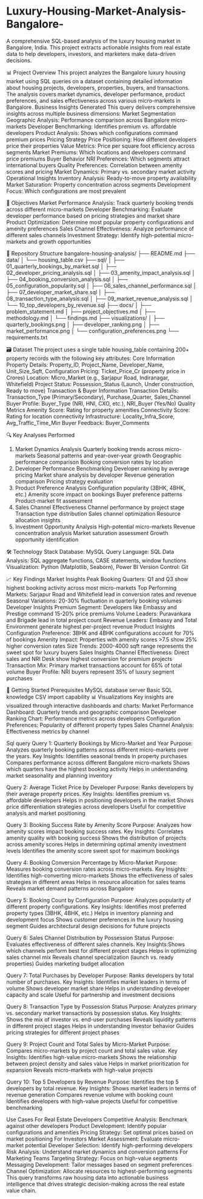 # Luxury-Housing-Market-Analysis-Bangalore-
A comprehensive SQL-based analysis of the luxury housing market in Bangalore, India. This project extracts actionable insights from real estate data to help developers, investors, and marketers make data-driven decisions.

📊 Project Overview
This project analyzes the Bangalore luxury housing market using SQL queries on a dataset containing detailed information about housing projects, developers, properties, buyers, and transactions. The analysis covers market dynamics, developer performance, product preferences, and sales effectiveness across various micro-markets in Bangalore.
Business Insights Generated
This query delivers comprehensive insights across multiple business dimensions:
Market Segmentation
Geographic Analysis: Performance comparison across Bangalore micro-markets
Developer Benchmarking: Identifies premium vs. affordable developers
Product Analysis: Shows which configurations command premium prices
Pricing Strategy
Price Positioning: How different developers price their properties
Value Metrics: Price per square foot efficiency across segments
Market Premiums: Which locations and developers command price premiums
Buyer Behavior
NRI Preferences: Which segments attract international buyers
Quality Preferences: Correlation between amenity scores and pricing
Market Dynamics: Primary vs. secondary market activity
Operational Insights
Inventory Analysis: Ready-to-move property availability
Market Saturation: Property concentration across segments
Development Focus: Which configurations are most prevalent

🎯 Objectives
Market Performance Analysis: Track quarterly booking trends across different micro-markets
Developer Benchmarking: Evaluate developer performance based on pricing strategies and market share
Product Optimization: Determine most popular property configurations and amenity preferences
Sales Channel Effectiveness: Analyze performance of different sales channels
Investment Strategy: Identify high-potential micro-markets and growth opportunities

📁 Repository Structure
bangalore-housing-analysis/
├── README.md
├── data/
│   └── housing_table.csv
├── sql/
│   ├── 01_quarterly_bookings_by_market.sql
│   ├── 02_developer_pricing_analysis.sql
│   ├── 03_amenity_impact_analysis.sql
│   ├── 04_booking_conversion_analysis.sql
│   ├── 05_configuration_popularity.sql
│   ├── 06_sales_channel_performance.sql
│   ├── 07_developer_market_share.sql
│   ├── 08_transaction_type_analysis.sql
│   ├── 09_market_revenue_analysis.sql
│   └── 10_top_developers_by_revenue.sql
├── docs/
│   ├── problem_statement.md
│   ├── project_objectives.md
│   ├── methodology.md
│   └── findings.md
├── visualizations/
│   ├── quarterly_bookings.png
│   ├── developer_ranking.png
│   ├── market_performance.png
│   └── configuration_preferences.png
└── requirements.txt

🗃️ Dataset
The project uses a single table housing_table containing 200+ property records with the following key attributes:
Core Information
Property Details: Property_ID, Project_Name, Developer_Name, Unit_Size_Sqft, Configuration
Pricing: Ticket_Price_Cr (property price in Crores)
Location: Micro_Market (e.g., Sarjapur Road, Indiranagar, Whitefield)
Project Status: Possession_Status (Launch, Under construction, Ready to move)
Transaction & Buyer Information
Transaction Details: Transaction_Type (Primary/Secondary), Purchase_Quarter, Sales_Channel
Buyer Profile: Buyer_Type (NRI, HNI, CXO, etc.), NRI_Buyer (Yes/No)
Quality Metrics
Amenity Score: Rating for property amenities
Connectivity Score: Rating for location connectivity
Infrastructure: Locality_Infra_Score, Avg_Traffic_Time_Min
Buyer Feedback: Buyer_Comments

🔍 Key Analyses Performed
1. Market Dynamics Analysis
Quarterly booking trends across micro-markets
Seasonal patterns and year-over-year growth
Geographic performance comparison
Booking conversion rates by location
2. Developer Performance Benchmarking
Developer ranking by average pricing
Market share analysis by developer
Revenue generation comparison
Pricing strategy evaluation
3. Product Preference Analysis
Configuration popularity (3BHK, 4BHK, etc.)
Amenity score impact on bookings
Buyer preference patterns
Product-market fit assessment
4. Sales Channel Effectiveness
Channel performance by project stage
Transaction type distribution
Sales channel optimization
Resource allocation insights
5. Investment Opportunity Analysis
High-potential micro-markets
Revenue concentration analysis
Market saturation assessment
Growth opportunity identification

🛠️ Technology Stack
Database: MySQL
Query Language: SQL
Data Analysis: SQL aggregate functions, CASE statements, window functions
Visualization: Python (Matplotlib, Seaborn), Power BI
Version Control: Git

📈 Key Findings
Market Insights
Peak Booking Quarters: Q1 and Q3 show highest booking activity across most micro-markets
Top Performing Markets: Sarjapur Road and Whitefield lead in conversion rates and revenue
Seasonal Variations: 20-30% fluctuation in quarterly booking volumes
Developer Insights
Premium Segment: Developers like Embassy and Prestige command 15-20% price premiums
Volume Leaders: Puravankara and Brigade lead in total project count
Revenue Leaders: Embassy and Total Environment generate highest per-project revenue
Product Insights
Configuration Preference: 3BHK and 4BHK configurations account for 70% of bookings
Amenity Impact: Properties with amenity scores >7.5 show 25% higher conversion rates
Size Trends: 2000-4000 sqft range represents the sweet spot for luxury buyers
Sales Insights
Channel Effectiveness: Direct sales and NRI Desk show highest conversion for premium projects
Transaction Mix: Primary market transactions account for 65% of total volume
Buyer Profile: NRI buyers represent 35% of luxury segment purchases

🚀 Getting Started
Prerequisites
MySQL database server
Basic SQL knowledge
CSV import capability
📊 Visualizations
Key insights are visualized through interactive dashboards and charts:
Market Performance Dashboard: Quarterly trends and geographic comparison
Developer Ranking Chart: Performance metrics across developers
Configuration Preferences: Popularity of different property types
Sales Channel Analysis: Effectiveness metrics by channel

Sql query 
Query 1: Quarterly Bookings by Micro-Market and Year
Purpose: Analyzes quarterly booking patterns across different micro-markets over the years.
Key Insights:
Identifies seasonal trends in property purchases
Compares performance across different Bangalore micro-markets
Shows which quarters have the highest booking activity
Helps in understanding market seasonality and planning inventory

Query 2: Average Ticket Price by Developer
Purpose: Ranks developers by their average property prices.
Key Insights:
Identifies premium vs. affordable developers
Helps in positioning developers in the market
Shows price differentiation strategies across developers
Useful for competitive analysis and market positioning

Query 3: Booking Success Rate by Amenity Score
Purpose: Analyzes how amenity scores impact booking success rates.
Key Insights:
Correlates amenity quality with booking success
Shows the distribution of projects across amenity scores
Helps in determining optimal amenity investment levels
Identifies the amenity score sweet spot for maximum bookings

Query 4: Booking Conversion Percentage by Micro-Market
Purpose: Measures booking conversion rates across micro-markets.
Key Insights:
Identifies high-converting micro-markets
Shows the effectiveness of sales strategies in different areas
Helps in resource allocation for sales teams
Reveals market demand patterns across Bangalore

Query 5: Booking Count by Configuration
Purpose: Analyzes popularity of different property configurations.
Key Insights:
Identifies most preferred property types (3BHK, 4BHK, etc.)
Helps in inventory planning and development focus
Shows customer preferences in the luxury housing segment
Guides architectural design decisions for future projects

Query 6: Sales Channel Distribution by Possession Status
Purpose: Evaluates effectiveness of different sales channels.
Key Insights:Shows which channels perform best for different project stages
Helps in optimizing sales channel mix
Reveals channel specialization (launch vs. ready properties)
Guides marketing budget allocation

Query 7: Total Purchases by Developer
Purpose: Ranks developers by total number of purchases.
Key Insights:
Identifies market leaders in terms of volume
Shows developer market share
Helps in understanding developer capacity and scale
Useful for partnership and investment decisions

Query 8: Transaction Type by Possession Status
Purpose: Analyzes primary vs. secondary market transactions by possession status.
Key Insights:
Shows the mix of investor vs. end-user purchases
Reveals liquidity patterns in different project stages
Helps in understanding investor behavior
Guides pricing strategies for different project phases

Query 9: Project Count and Total Sales by Micro-Market
Purpose: Compares micro-markets by project count and total sales value.
Key Insights:
Identifies high-value micro-markets
Shows the relationship between project density and sales value
Helps in market prioritization for expansion
Reveals micro-markets with high-value projects

Query 10: Top 5 Developers by Revenue
Purpose: Identifies the top 5 developers by total revenue.
Key Insights:
Shows market leaders in terms of revenue generation
Compares revenue volume with booking count
Identifies developers with high-value projects
Useful for competitive benchmarking

Use Cases
For Real Estate Developers
Competitive Analysis: Benchmark against other developers
Product Development: Identify popular configurations and amenities
Pricing Strategy: Set optimal prices based on market positioning
For Investors
Market Assessment: Evaluate micro-market potential
Developer Selection: Identify high-performing developers
Risk Analysis: Understand market dynamics and conversion patterns
For Marketing Teams
Targeting Strategy: Focus on high-value segments
Messaging Development: Tailor messages based on segment preferences
Channel Optimization: Allocate resources to highest-performing segments
This query transforms raw housing data into actionable business intelligence that drives strategic decision-making across the real estate value chain.

